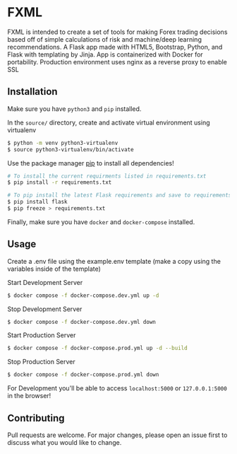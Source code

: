 # FXML

FXML is intended to create a set of tools for making Forex trading decisions based off of simple calculations of risk and machine/deep learning recommendations.
A Flask app made with HTML5, Bootstrap, Python, and Flask with templating by Jinja.
App is containerized with Docker for portability.
Production environment uses nginx as a reverse proxy to enable SSL

## Installation

Make sure you have `python3` and `pip` installed.

In the `source/` directory, create and activate virtual environment using virtualenv
```bash
$ python -m venv python3-virtualenv
$ source python3-virtualenv/bin/activate
```

Use the package manager [pip](https://pip.pypa.io/en/stable/) to install all dependencies!

```bash
# To install the current requirments listed in requirements.txt
$ pip install -r requirements.txt

# To pip install the latest Flask requirements and save to requirements.txt
$ pip install flask
$ pip freeze > requirements.txt
```

Finally, make sure you have `docker` and `docker-compose` installed.

## Usage

Create a .env file using the example.env template (make a copy using the variables inside of the template)

Start Development Server
```bash
$ docker compose -f docker-compose.dev.yml up -d
```

Stop Development Server
```bash
$ docker compose -f docker-compose.dev.yml down
```

Start Production Server
```bash
$ docker compose -f docker-compose.prod.yml up -d --build
```

Stop Production Server
```bash
$ docker compose -f docker-compose.prod.yml down
```


For Development you'll be able to access `localhost:5000` or `127.0.0.1:5000` in the browser! 


## Contributing

Pull requests are welcome. For major changes, please open an issue first to discuss what you would like to change.
